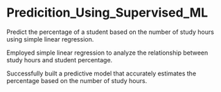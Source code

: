 # Predicition_Using_Supervised_ML
Predict the percentage of a student based on the number of study hours using simple linear regression.

Employed simple linear regression to analyze the relationship between study hours and student percentage.

Successfully built a predictive model that accurately estimates the percentage based on the number of study hours.
